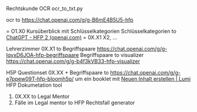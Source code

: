 Rechtskunde OCR
ocr_to_txt.py

ocr to https://chat.openai.com/g/g-B6mE4B5U5-hfp

= O1.X0 Kursüberblick mit Schlüsselkategorien
		Schlüsselkategorien to [ChatGPT - HFP 2 (openai.com)](https://chat.openai.com/g/g-lN7vQHLqN-hfp-2)
		= 0X.X1 X2, ...

Lehrerzimmer
0X.X1 to Begriffspaare https://chat.openai.com/g/g-IqyxD6JOA-hfp-begriffspaare
	Begriffspaare to visualizer https://chat.openai.com/g/g-b4f3kVB33-hfp-visualizer

H5P Questionset
0X.XX + Begriffspaare to https://chat.openai.com/g/g-e7ppew09T-hfp-bloomh5p/ um ein booklet mit  [Neuen Inhalt erstellen | Lumi](https://app.lumi.education/dashboard/content/658e63d19228e4d1acd86ad1/edit)
HFP Dokumetation tool
1. 0X.XX to Legal Mentor
2. Fälle im Legal mentor to HFP Rechtsfall generator


